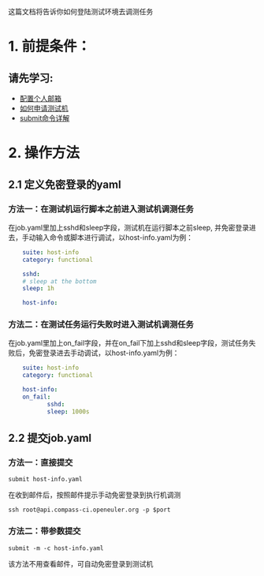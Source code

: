 这篇文档将告诉你如何登陆测试环境去调测任务

# 1. 前提条件：
## 请先学习:
* [配置个人邮箱](https://gitee.com/wu_fengguang/compass-ci/blob/master/doc/manual/apply-account.md)
* [如何申请测试机](https://gitee.com/wu_fengguang/compass-ci/blob/master/doc/manual/borrow-machine.zh.md)
* [submit命令详解](https://gitee.com/wu_fengguang/compass-ci/blob/master/doc/manual/submit-job.zh.md)

# 2. 操作方法

## 2.1 定义免密登录的yaml

### 方法一：在测试机运行脚本之前进入测试机调测任务

在job.yaml里加上sshd和sleep字段，测试机在运行脚本之前sleep, 并免密登录进去，手动输入命令或脚本进行调试，以host-info.yaml为例：

```yaml
    suite: host-info
    category: functional

    sshd:
    # sleep at the bottom
    sleep: 1h

    host-info:
```

### 方法二：在测试任务运行失败时进入测试机调测任务

在job.yaml里加上on_fail字段，并在on_fail下加上sshd和sleep字段，测试任务失败后，免密登录进去手动调试，以host-info.yaml为例：

```yaml
    suite: host-info
    category: functional

    host-info:
    on_fail:
           sshd:
           sleep: 1000s
```

## 2.2 提交job.yaml

### 方法一：直接提交

    submit host-info.yaml

在收到邮件后，按照邮件提示手动免密登录到执行机调测

    ssh root@api.compass-ci.openeuler.org -p $port

### 方法二：带参数提交

    submit -m -c host-info.yaml

该方法不用查看邮件，可自动免密登录到测试机
